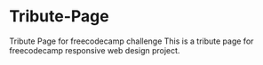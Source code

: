 # Tribute-Page
Tribute Page for freecodecamp challenge
This is a tribute page for freecodecamp responsive web design project.
